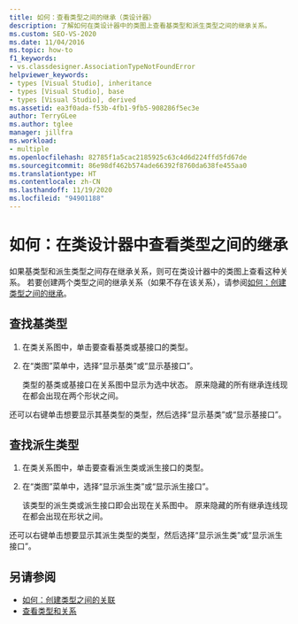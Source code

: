 ```yaml
---
title: 如何：查看类型之间的继承（类设计器）
description: 了解如何在类设计器中的类图上查看基类型和派生类型之间的继承关系。
ms.custom: SEO-VS-2020
ms.date: 11/04/2016
ms.topic: how-to
f1_keywords:
- vs.classdesigner.AssociationTypeNotFoundError
helpviewer_keywords:
- types [Visual Studio], inheritance
- types [Visual Studio], base
- types [Visual Studio], derived
ms.assetid: ea3f0ada-f53b-4fb1-9fb5-908286f5ec3e
author: TerryGLee
ms.author: tglee
manager: jillfra
ms.workload:
- multiple
ms.openlocfilehash: 82785f1a5cac2185925c63c4d6d224ffd5fd67de
ms.sourcegitcommit: 86e98df462b574ade66392f8760da638fe455aa0
ms.translationtype: HT
ms.contentlocale: zh-CN
ms.lasthandoff: 11/19/2020
ms.locfileid: "94901188"
---
```

# <a name="how-to-view-inheritance-between-types-in-class-designer"></a>如何：在类设计器中查看类型之间的继承

如果基类型和派生类型之间存在继承关系，则可在类设计器中的类图上查看这种关系。 若要创建两个类型之间的继承关系（如果不存在该关系），请参阅[如何：创建类型之间的继承](how-to-create-inheritance-between-types.md)。

## <a name="to-find-the-base-type"></a>查找基类型

1. 在类关系图中，单击要查看基类或基接口的类型。

2. 在“类图”菜单中，选择“显示基类”或“显示基接口”。

     类型的基类或基接口在关系图中显示为选中状态。 原来隐藏的所有继承连线现在都会出现在两个形状之间。

还可以右键单击想要显示其基类型的类型，然后选择“显示基类”或“显示基接口”。

## <a name="to-find-the-derived-types"></a>查找派生类型

1. 在类关系图中，单击要查看派生类或派生接口的类型。

2. 在“类图”菜单中，选择“显示派生类”或“显示派生接口”。

     该类型的派生类或派生接口即会出现在关系图中。 原来隐藏的所有继承连线现在都会出现在形状之间。

还可以右键单击想要显示其派生类型的类型，然后选择“显示派生类”或“显示派生接口”。

## <a name="see-also"></a>另请参阅

- [如何：创建类型之间的关联](how-to-create-associations-between-types.md)
- [查看类型和关系](designing-and-viewing-classes-and-types.md)
